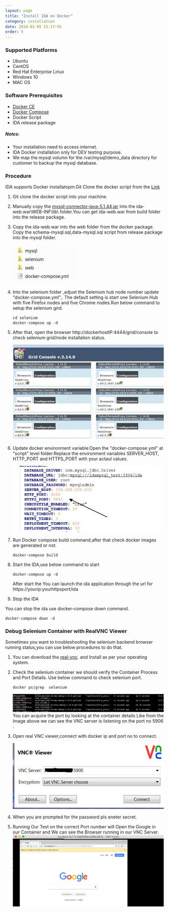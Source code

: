 ```yaml
---
layout: page
title: "Install IDA on Docker"
category: installation
date: 2018-01-05 15:17:55
order: 5
---
```




### Supported Platforms

* Ubuntu    
* CentOS  
* Red Hat Enterprise Linux  
* Windows 10  
* MAC OS  

### Software Prerequisites

* [Docker CE](https://docs.docker.com/install/)   
* [Docker Compose](https://docs.docker.com/compose/install/)  
* Docker Script   
* IDA release package
##### Notes:
- Your installation need to access internet. 
- IDA Docker installation only for DEV testing purpose.       
- We map the mysql volumn for the /var/mysql/demo_data directory for customer to backup the mysql database.     

### Procedure

IDA supports Docker installatopm.Git Clone the  docker script from the [Link](https://github.com/sdc-china/IDA-ondocker)          
1. Git clone the docker script into your machine.  

2. Manually copy the [mysql-connector-java-5.1.44.jar](http://central.maven.org/maven2/mysql/mysql-connector-java/5.1.44/mysql-connector-java-5.1.44.jar) into the ida-web.war\WEB-INF\lib\ folder.You can get ida-web.war from  build folder into the release package.  

3. Copy the ida-web.war into the web folder from the docker package. Copy the schema-mysql.sql,data-mysql.sql script from release package into the mysql folder.   

    ![dockerpackage]
 
4. Into the selenium folder ,adjust the Selenium hub node number update "docker-compose.yml",. The default setting is start one Selenium Hub with five Firefox nodes and five Chrome nodes.Run below command to setup the selenium  gird.        

   ```        
   cd selenium
   docker-compose up -d
   ```          
 
5. After that, open the browser http://dockerhostIP:4444/grid/console to check selenium grid/node installation status.        

    ![seleniumNode]  
    
6. Update docker environment variable.Open the "docker-compose.yml" at "script" level folder.Replace the environment variables SERVER_HOST, HTTP_PORT and HTTPS_PORT with your actaul values.    

     ![dockerEnv]   
 
7. Run Docker compose build command,after that check docker images are generated or not.             

   ``` 
   docker-compose build
   ```    

8. Start the IDA,use below command to start    

   ``` 
   docker-compose up -d
   ```  
   After start the You can launch the ida application through the url for https://yourip:yourhttpsport/ida     

9. Stop the IDA   
  
You can stop the ida use docker-compose down command.   

   ``` 
   docker-compose down -d
   ```  
### Debug Selenium Container with RealVNC Viewer

Sometimes you want to troubleshooting the selenium backend browser running status,you can use below procedures to do that.

1. You can download the [real-vnc](https://www.realvnc.com/en/connect/download/viewer). and Install as per your operating system.  
2. Check  the selenium container we should verify the Container Process and Port Details. Use below command to check selenium port.
 
   ``` 
   docker ps|grep  selenium
   ```      
   ![seleniumPort]   
   You can acquire the port by looking at the container details Like from the Image above we can see the VNC server is listening on the port no 5906 .    
  
3. Open real VNC viewer,connect with docker ip and port no to connect.

    ![vncviewer]  
    
4. When you are prompted for the password pls eneter secret.     
5. Running Our Test on the correct Port number will Open the Google in our Container and We can see the Browser running in our VNC Server.   
    ![vncviewerbrowser] 
    
[dockerpackage]: ../images/install/dockerpackage.png 
[seleniumNode]: ../images/install/selenium_node.png
[dockerEnv]: ../images/install/dockerenv.png
[seleniumPort]: ../images/install/seleniumgrid.png
[vncviewer]: ../images/install/vncviewer.png
[vncviewerbrowser]: ../images/install/vnc-view-browser.png
